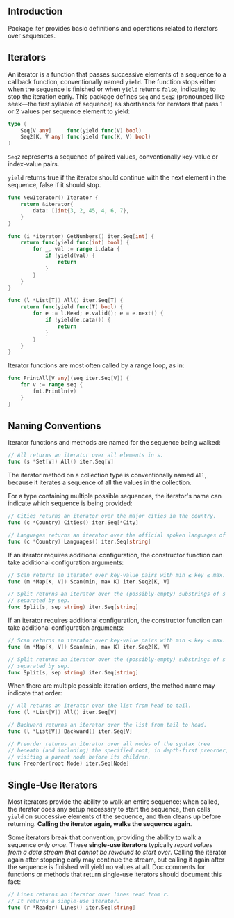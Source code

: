 ## Introduction

Package iter provides basic definitions and operations related to iterators over sequences.

## Iterators

An iterator is a function that passes successive elements of a sequence to a callback function, conventionally named `yield`. The function stops either when the sequence is finished or when `yield` returns `false`, indicating to stop the iteration early. This package defines `Seq` and `Seq2` (pronounced like seek—the first syllable of sequence) as shorthands for iterators that pass 1 or 2 values per sequence element to yield:

```go
type (
	Seq[V any]     func(yield func(V) bool)
	Seq2[K, V any] func(yield func(K, V) bool)
)
```

`Seq2` represents a sequence of paired values, conventionally key-value or index-value pairs.

`yield` returns true if the iterator should continue with the next element in the sequence, false if it should stop.

```go
func NewIterator() Iterator {
	return &iterator{
		data: []int{3, 2, 45, 4, 6, 7},
	}
}

func (i *iterator) GetNumbers() iter.Seq[int] {
	return func(yield func(int) bool) {
		for _, val := range i.data {
			if !yield(val) {
				return
			}
		}
	}
}
```

```go
func (l *List[T]) All() iter.Seq[T] {
	return func(yield func(T) bool) {
		for e := l.Head; e.valid(); e = e.next() {
			if !yield(e.data()) {
				return
			}
		}
	}
}
```

Iterator functions are most often called by a range loop, as in:

```go
func PrintAll[V any](seq iter.Seq[V]) {
	for v := range seq {
		fmt.Println(v)
	}
}
```

## Naming Conventions

Iterator functions and methods are named for the sequence being walked:

```go
// All returns an iterator over all elements in s.
func (s *Set[V]) All() iter.Seq[V]
```

The iterator method on a collection type is conventionally named `All`, because it iterates a sequence of all the values in the collection.

For a type containing multiple possible sequences, the iterator's name can indicate which sequence is being provided:

```go
// Cities returns an iterator over the major cities in the country.
func (c *Country) Cities() iter.Seq[*City]

// Languages returns an iterator over the official spoken languages of the country.
func (c *Country) Languages() iter.Seq[string]
```

If an iterator requires additional configuration, the constructor function can take additional configuration arguments:

```go
// Scan returns an iterator over key-value pairs with min ≤ key ≤ max.
func (m *Map[K, V]) Scan(min, max K) iter.Seq2[K, V]

// Split returns an iterator over the (possibly-empty) substrings of s
// separated by sep.
func Split(s, sep string) iter.Seq[string]
```

If an iterator requires additional configuration, the constructor function can take additional configuration arguments:

```go
// Scan returns an iterator over key-value pairs with min ≤ key ≤ max.
func (m *Map[K, V]) Scan(min, max K) iter.Seq2[K, V]

// Split returns an iterator over the (possibly-empty) substrings of s
// separated by sep.
func Split(s, sep string) iter.Seq[string]
```

When there are multiple possible iteration orders, the method name may indicate that order:

```go
// All returns an iterator over the list from head to tail.
func (l *List[V]) All() iter.Seq[V]

// Backward returns an iterator over the list from tail to head.
func (l *List[V]) Backward() iter.Seq[V]

// Preorder returns an iterator over all nodes of the syntax tree
// beneath (and including) the specified root, in depth-first preorder,
// visiting a parent node before its children.
func Preorder(root Node) iter.Seq[Node]
```

## Single-Use Iterators

Most iterators provide the ability to walk an entire sequence: when called, the iterator does any setup necessary to start the sequence, then calls `yield` on successive elements of the sequence, and then cleans up before returning. **Calling the iterator again, walks the sequence again**.

Some iterators break that convention, providing the ability to walk a sequence _only once_. These **single-use iterators** typically _report values from a data stream that cannot be rewound to start over_. Calling the iterator again after stopping early may continue the stream, but calling it again after the sequence is finished will yield no values at all. Doc comments for functions or methods that return single-use iterators should document this fact:

```go
// Lines returns an iterator over lines read from r.
// It returns a single-use iterator.
func (r *Reader) Lines() iter.Seq[string]
```
